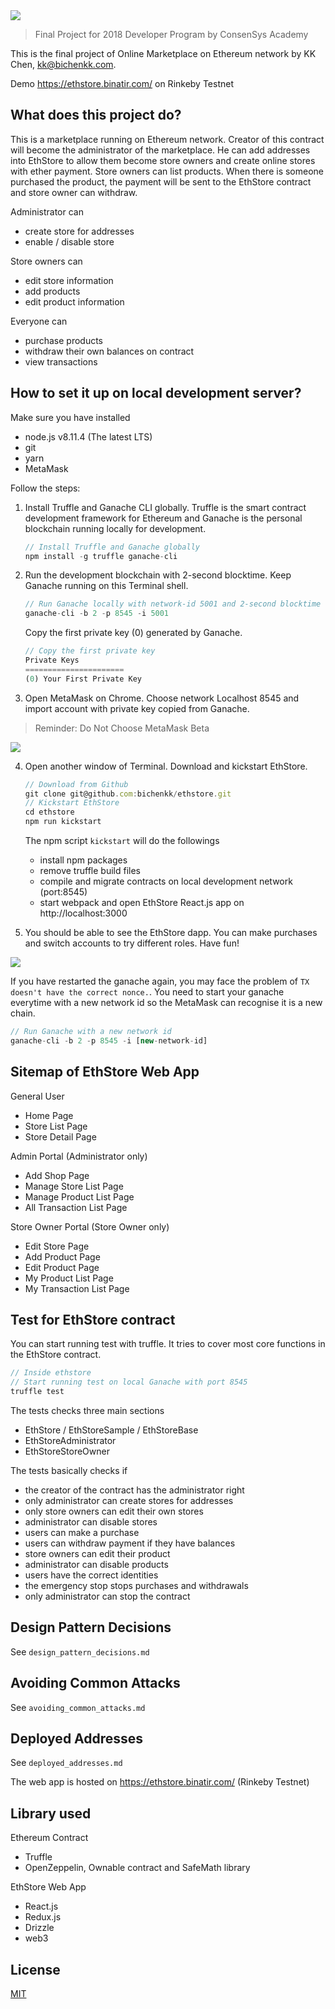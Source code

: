 <img src="https://raw.githubusercontent.com/bichenkk/ethstore/master/materials/logo.png">
 
> Final Project for 2018 Developer Program by ConsenSys Academy

This is the final project of Online Marketplace on Ethereum network by KK Chen, kk@bichenkk.com.

Demo https://ethstore.binatir.com/ on Rinkeby Testnet

## What does this project do?

This is a marketplace running on Ethereum network.
Creator of this contract will become the administrator of the marketplace. He can add addresses into EthStore to allow them become store owners and create online stores with ether payment.
Store owners can list products. When there is someone purchased the product, the payment will be sent to the EthStore contract and store owner can withdraw.

  Administrator can
  * create store for addresses
  * enable / disable store

  Store owners can
  * edit store information
  * add products
  * edit product information

  Everyone can
  * purchase products
  * withdraw their own balances on contract
  * view transactions

## How to set it up on local development server?

Make sure you have installed
* node.js v8.11.4 (The latest LTS)
* git
* yarn
* MetaMask

Follow the steps:

1. Install Truffle and Ganache CLI globally. Truffle is the smart contract development framework for Ethereum and Ganache is the personal blockchain running locally for development.
    ```javascript
    // Install Truffle and Ganache globally
    npm install -g truffle ganache-cli
    ```

2. Run the development blockchain with 2-second blocktime. Keep Ganache running on this Terminal shell.
    ```javascript
    // Run Ganache locally with network-id 5001 and 2-second blocktime on port 8545
    ganache-cli -b 2 -p 8545 -i 5001
    ```
   Copy the first private key (0) generated by Ganache.
    ```javascript
    // Copy the first private key
    Private Keys
    ======================
    (0) Your First Private Key
    ```


3. Open MetaMask on Chrome. Choose network Localhost 8545 and import account with private key copied from Ganache.
> Reminder: Do Not Choose MetaMask Beta
<img src="https://raw.githubusercontent.com/bichenkk/ethstore/master/materials/metamask-instruction.png">

4. Open another window of Terminal. Download and kickstart EthStore.
    ```javascript
    // Download from Github
    git clone git@github.com:bichenkk/ethstore.git
    // Kickstart EthStore
    cd ethstore
    npm run kickstart
    ```

    The npm script `kickstart` will do the followings
    * install npm packages
    * remove truffle build files
    * compile and migrate contracts on local development network (port:8545)
    * start webpack and open EthStore React.js app on http://localhost:3000

5. You should be able to see the EthStore dapp. You can make purchases and switch accounts to try different roles. Have fun! 

<img src="https://raw.githubusercontent.com/bichenkk/ethstore/master/materials/screenshot.png">

If you have restarted the ganache again, you may face the problem of `TX doesn't have the correct nonce.`. You need to start your ganache everytime with a new network id so the MetaMask can recognise it is a new chain.
```javascript
// Run Ganache with a new network id
ganache-cli -b 2 -p 8545 -i [new-network-id]
```

## Sitemap of EthStore Web App

General User
* Home Page
* Store List Page
* Store Detail Page

Admin Portal (Administrator only)
* Add Shop Page
* Manage Store List Page
* Manage Product List Page
* All Transaction List Page

Store Owner Portal (Store Owner only)
* Edit Store Page
* Add Product Page
* Edit Product Page
* My Product List Page
* My Transaction List Page

## Test for EthStore contract

You can start running test with truffle. It tries to cover most core functions in the EthStore contract.

```javascript
// Inside ethstore
// Start running test on local Ganache with port 8545
truffle test
```

The tests checks three main sections
* EthStore / EthStoreSample / EthStoreBase
* EthStoreAdministrator
* EthStoreStoreOwner

The tests basically checks if
* the creator of the contract has the administrator right
* only administrator can create stores for addresses
* only store owners can edit their own stores
* administrator can disable stores
* users can make a purchase
* users can withdraw payment if they have balances
* store owners can edit their product
* administrator can disable products
* users have the correct identities
* the emergency stop stops purchases and withdrawals
* only administrator can stop the contract

## Design Pattern Decisions

See `design_pattern_decisions.md`

## Avoiding Common Attacks

See `avoiding_common_attacks.md`

## Deployed Addresses

See `deployed_addresses.md`

The web app is hosted on https://ethstore.binatir.com/ (Rinkeby Testnet)

## Library used

Ethereum Contract
* Truffle
* OpenZeppelin, Ownable contract and SafeMath library

EthStore Web App
* React.js
* Redux.js
* Drizzle
* web3

## License

[MIT](https://raw.githubusercontent.com/bichenkk/ethstore/master/LICENSE)